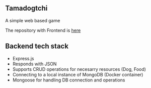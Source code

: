 ## Tamadogtchi
A simple web based game

The repository with Frontend is [here](https://github.com/Martyna-Zmi/tamadogtchi-front)

## Backend tech stack
- Express.js
- Responds with JSON
- Supports CRUD operations for necesarry resources (Dog, Food)
- Connecting to a local instance of MongoDB (Docker container)
- Mongoose for handling DB connection and operations
